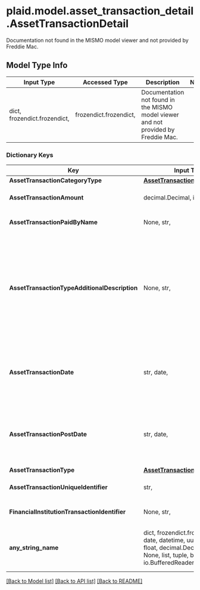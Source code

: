 # plaid.model.asset_transaction_detail.AssetTransactionDetail

Documentation not found in the MISMO model viewer and not provided by Freddie Mac.

## Model Type Info
Input Type | Accessed Type | Description | Notes
------------ | ------------- | ------------- | -------------
dict, frozendict.frozendict,  | frozendict.frozendict,  | Documentation not found in the MISMO model viewer and not provided by Freddie Mac. | 

### Dictionary Keys
Key | Input Type | Accessed Type | Description | Notes
------------ | ------------- | ------------- | ------------- | -------------
**AssetTransactionCategoryType** | [**AssetTransactionCategoryType**](AssetTransactionCategoryType.md) | [**AssetTransactionCategoryType**](AssetTransactionCategoryType.md) |  | 
**AssetTransactionAmount** | decimal.Decimal, int, float,  | decimal.Decimal,  | Asset Transaction Amount. | 
**AssetTransactionPaidByName** | None, str,  | NoneClass, str,  | Populate with who did the transaction. | 
**AssetTransactionTypeAdditionalDescription** | None, str,  | NoneClass, str,  | FI Provided - examples are atm, cash, check, credit, debit, deposit, directDebit, directDeposit, dividend, fee, interest, other, payment, pointOfSale, repeatPayment, serviceCharge, transfer. | 
**AssetTransactionDate** | str, date,  | str,  | Asset Transaction Date. | value must conform to RFC-3339 full-date YYYY-MM-DD
**AssetTransactionPostDate** | str, date,  | str,  | Asset Transaction Post Date. | value must conform to RFC-3339 full-date YYYY-MM-DD
**AssetTransactionType** | [**AssetTransactionType**](AssetTransactionType.md) | [**AssetTransactionType**](AssetTransactionType.md) |  | 
**AssetTransactionUniqueIdentifier** | str,  | str,  | A vendor created unique Identifier. | 
**FinancialInstitutionTransactionIdentifier** | None, str,  | NoneClass, str,  | FI provided Transaction Identifier. | 
**any_string_name** | dict, frozendict.frozendict, str, date, datetime, uuid.UUID, int, float, decimal.Decimal, bool, None, list, tuple, bytes, io.FileIO, io.BufferedReader,  | frozendict.frozendict, str, decimal.Decimal, BoolClass, NoneClass, tuple, bytes, FileIO | any string name can be used but the value must be the correct type | [optional]

[[Back to Model list]](../../README.md#documentation-for-models) [[Back to API list]](../../README.md#documentation-for-api-endpoints) [[Back to README]](../../README.md)

